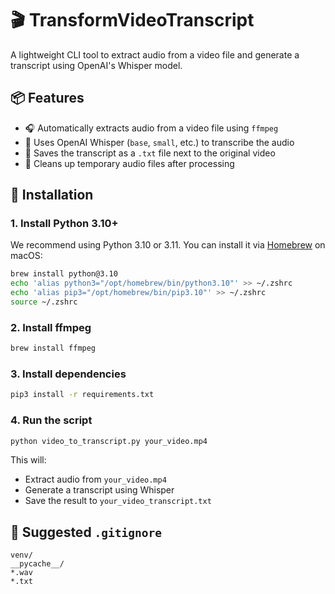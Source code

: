 # 🎬 TransformVideoTranscript

A lightweight CLI tool to extract audio from a video file and generate a transcript using OpenAI's Whisper model.

## 📦 Features

- 🎧 Automatically extracts audio from a video file using `ffmpeg`
- 🧠 Uses OpenAI Whisper (`base`, `small`, etc.) to transcribe the audio
- 📝 Saves the transcript as a `.txt` file next to the original video
- 🧹 Cleans up temporary audio files after processing

## 🚀 Installation

### 1. Install Python 3.10+

We recommend using Python 3.10 or 3.11. You can install it via [Homebrew](https://brew.sh/) on macOS:

```bash
brew install python@3.10
echo 'alias python3="/opt/homebrew/bin/python3.10"' >> ~/.zshrc
echo 'alias pip3="/opt/homebrew/bin/pip3.10"' >> ~/.zshrc
source ~/.zshrc
```

### 2. Install ffmpeg

```bash
brew install ffmpeg
```

### 3. Install dependencies

```bash
pip3 install -r requirements.txt
```

### 4. Run the script

```bash
python video_to_transcript.py your_video.mp4
```

This will:
- Extract audio from `your_video.mp4`
- Generate a transcript using Whisper
- Save the result to `your_video_transcript.txt`

## 📄 Suggested `.gitignore`

```
venv/
__pycache__/
*.wav
*.txt
```